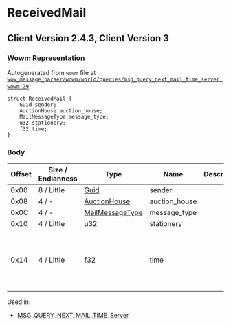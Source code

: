 # ReceivedMail

## Client Version 2.4.3, Client Version 3

### Wowm Representation

Autogenerated from `wowm` file at [`wow_message_parser/wowm/world/queries/msg_query_next_mail_time_server.wowm:29`](https://github.com/gtker/wow_messages/tree/main/wow_message_parser/wowm/world/queries/msg_query_next_mail_time_server.wowm#L29).
```rust,ignore
struct ReceivedMail {
    Guid sender;
    AuctionHouse auction_house;
    MailMessageType message_type;
    u32 stationery;
    f32 time;
}
```
### Body

| Offset | Size / Endianness | Type | Name | Description | Comment |
| ------ | ----------------- | ---- | ---- | ----------- | ------- |
| 0x00 | 8 / Little | [Guid](../spec/packed-guid.md) | sender |  |  |
| 0x08 | 4 / - | [AuctionHouse](auctionhouse.md) | auction_house |  |  |
| 0x0C | 4 / - | [MailMessageType](mailmessagetype.md) | message_type |  |  |
| 0x10 | 4 / Little | u32 | stationery |  |  |
| 0x14 | 4 / Little | f32 | time |  | mangosone sets to `0xC6000000`<br/>mangosone: float unk, time or something |


Used in:
* [MSG_QUERY_NEXT_MAIL_TIME_Server](msg_query_next_mail_time_server.md)

